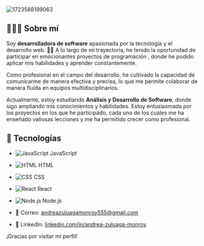 ![1723588199063](https://github.com/user-attachments/assets/36c238d7-63db-467d-88f4-e63ccc98dfe4)




## 👩🏻‍💻 Sobre mí

Soy **desarrolladora de software** apasionada por la tecnología y el desarrollo web. 👩‍💻 A lo largo de mi trayectoria, he tenido la oportunidad de participar en emocionantes proyectos de programación , donde he podido aplicar mis habilidades y aprender constantemente.

Como profesional en el campo del desarrollo, he cultivado la capacidad de comunicarme de manera efectiva y precisa, lo que me permite colaborar de manera fluida en equipos multidisciplinarios. 

Actualmente, estoy estudiando **Análisis y Desarrollo de Software**, donde sigo ampliando mis conocimientos y habilidades. Estoy entusiasmada por los proyectos en los que he participado, cada uno de los cuales me ha enseñado valiosas lecciones y me ha permitido crecer como profesional.



## 🍃 Tecnologías

- ![JavaScript](https://img.shields.io/badge/-JavaScript-F7DF1E?style=flat-square&logo=javascript&logoColor=white) JavaScript
- ![HTML](https://img.shields.io/badge/-HTML-E34F26?style=flat-square&logo=html5&logoColor=white) HTML
- ![CSS](https://img.shields.io/badge/-CSS-1572B6?style=flat-square&logo=css3&logoColor=white) CSS
- ![React](https://img.shields.io/badge/-React-61DAFB?style=flat-square&logo=react&logoColor=white) React
- ![Node.js](https://img.shields.io/badge/-Node.js-8CC84B?style=flat-square&logo=node.js&logoColor=white) Node.js





- 📧 Correo: [andreazuluagamonroy555@gmail.com](andreazuluagamonroy555@gmail.com)
- 💼 LinkedIn: [linkedin.com/in/andrea-zuluaga-monroy](linkedin.com/in/andrea-zuluaga-monroy)

¡Gracias por visitar mi perfil!
